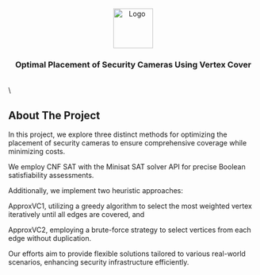 <br/>
<p align="center">
  <a href="https://github.com/rushiraval0/Analysis-of-Minimum-Vertex-Cover-Using-Various-Algorithms">
    <img src="https://upload.wikimedia.org/wikipedia/en/6/6e/University_of_Waterloo_seal.svg" alt="Logo" width="80" height="80">
  </a>

  <h3 align="center">Optimal Placement of Security Cameras Using Vertex Cover</h3>

</p>

\
\

## About The Project

In this project, we explore three distinct methods for optimizing the placement of security cameras to ensure comprehensive coverage while minimizing costs. 

We employ CNF SAT with the Minisat SAT solver API for precise Boolean satisfiability assessments. 

Additionally, we implement two heuristic approaches: 

ApproxVC1, utilizing a greedy algorithm to select the most weighted vertex iteratively until all edges are covered, and 

ApproxVC2, employing a brute-force strategy to select vertices from each edge without duplication. 

Our efforts aim to provide flexible solutions tailored to various real-world scenarios, enhancing security infrastructure efficiently.
